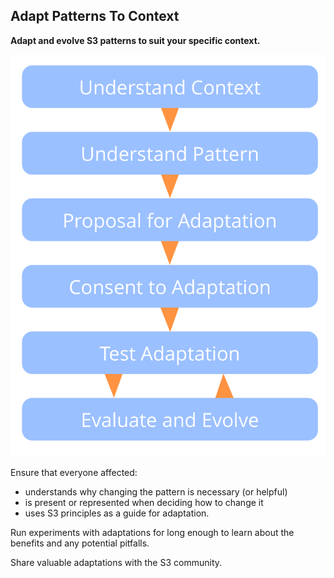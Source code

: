 ## Adapt Patterns To Context

**Adapt and evolve S3 patterns to suit your specific context.**

![right,fit](img/process/adapt-pattern-to-context.png)

Ensure that everyone affected:

-   understands why changing the pattern is necessary (or helpful)
-   is present or represented when deciding how to change it
-   uses S3 principles as a guide for adaptation.

Run experiments with adaptations for long enough to learn about the benefits and any potential pitfalls.

Share valuable adaptations with the S3 community.


